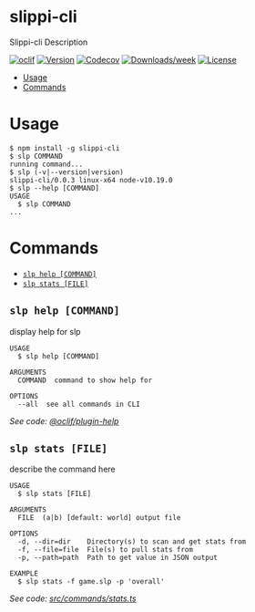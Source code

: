 slippi-cli
====

Slippi-cli Description

[![oclif](https://img.shields.io/badge/cli-oclif-brightgreen.svg)](https://oclif.io)
[![Version](https://img.shields.io/npm/v/slippi-cli.svg)](https://npmjs.org/package/slippi-cli)
[![Codecov](https://codecov.io/gh/OGoodness/slippi-cli/branch/master/graph/badge.svg)](https://codecov.io/gh/OGoodness/slippi-cli)
[![Downloads/week](https://img.shields.io/npm/dw/slippi-cli.svg)](https://npmjs.org/package/slippi-cli)
[![License](https://img.shields.io/npm/l/slippi-cli.svg)](https://github.com/OGoodness/slippi-cli/blob/master/package.json)

<!-- toc -->
* [Usage](#usage)
* [Commands](#commands)
<!-- tocstop -->
# Usage
<!-- usage -->
```sh-session
$ npm install -g slippi-cli
$ slp COMMAND
running command...
$ slp (-v|--version|version)
slippi-cli/0.0.3 linux-x64 node-v10.19.0
$ slp --help [COMMAND]
USAGE
  $ slp COMMAND
...
```
<!-- usagestop -->
# Commands
<!-- commands -->
* [`slp help [COMMAND]`](#slp-help-command)
* [`slp stats [FILE]`](#slp-stats-file)

## `slp help [COMMAND]`

display help for slp

```
USAGE
  $ slp help [COMMAND]

ARGUMENTS
  COMMAND  command to show help for

OPTIONS
  --all  see all commands in CLI
```

_See code: [@oclif/plugin-help](https://github.com/oclif/plugin-help/blob/v3.2.2/src/commands/help.ts)_

## `slp stats [FILE]`

describe the command here

```
USAGE
  $ slp stats [FILE]

ARGUMENTS
  FILE  (a|b) [default: world] output file

OPTIONS
  -d, --dir=dir    Directory(s) to scan and get stats from
  -f, --file=file  File(s) to pull stats from
  -p, --path=path  Path to get value in JSON output

EXAMPLE
  $ slp stats -f game.slp -p 'overall'
```

_See code: [src/commands/stats.ts](https://github.com/OGoodness/slippi-cli/blob/v0.0.3/src/commands/stats.ts)_
<!-- commandsstop -->
